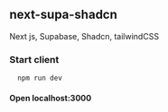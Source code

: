 ## next-supa-shadcn

Next js, Supabase, Shadcn, tailwindCSS

### Start client

      npm run dev

#### Open localhost:3000
